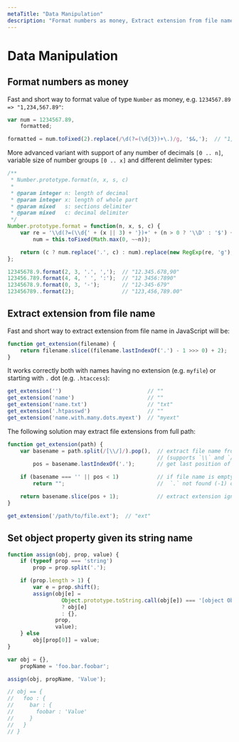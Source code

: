 ```yaml
---
metaTitle: "Data Manipulation"
description: "Format numbers as money, Extract extension from file name, Set object property given its string name"
---
```


# Data Manipulation



## Format numbers as money


Fast and short way to format value of type `Number` as money, e.g. `1234567.89 => "1,234,567.89"`:

```js
var num = 1234567.89,
    formatted;

formatted = num.toFixed(2).replace(/\d(?=(\d{3})+\.)/g, '$&,');  // "1,234,567.89"

```

More advanced variant with support of any number of decimals `[0 .. n]`, variable size of number groups `[0 .. x]` and different delimiter types:

```js
/**
 * Number.prototype.format(n, x, s, c)
 * 
 * @param integer n: length of decimal
 * @param integer x: length of whole part
 * @param mixed   s: sections delimiter
 * @param mixed   c: decimal delimiter
 */
Number.prototype.format = function(n, x, s, c) {
    var re = '\\d(?=(\\d{' + (x || 3) + '})+' + (n > 0 ? '\\D' : '$') + ')',
        num = this.toFixed(Math.max(0, ~~n));

    return (c ? num.replace('.', c) : num).replace(new RegExp(re, 'g'), '$&' + (s || ','));
};

12345678.9.format(2, 3, '.', ',');  // "12.345.678,90"
123456.789.format(4, 4, ' ', ':');  // "12 3456:7890"
12345678.9.format(0, 3, '-');       // "12-345-679"
123456789..format(2);               // "123,456,789.00"

```



## Extract extension from file name


Fast and short way to extract extension from file name in JavaScript will be:

```js
function get_extension(filename) {
    return filename.slice((filename.lastIndexOf('.') - 1 >>> 0) + 2);
}

```

It works correctly both with names having no extension (e.g. `myfile`) or starting with `.` dot (e.g. `.htaccess`):

```js
get_extension('')                           // ""
get_extension('name')                       // ""
get_extension('name.txt')                   // "txt"
get_extension('.htpasswd')                  // ""
get_extension('name.with.many.dots.myext')  // "myext"

```

The following solution may extract file extensions from full path:

```js
function get_extension(path) {
    var basename = path.split(/[\\/]/).pop(),  // extract file name from full path ...
                                               // (supports `\\` and `/` separators)
        pos = basename.lastIndexOf('.');       // get last position of `.`

    if (basename === '' || pos < 1)            // if file name is empty or ...
        return "";                             //  `.` not found (-1) or comes first (0)

    return basename.slice(pos + 1);            // extract extension ignoring `.`
}

get_extension('/path/to/file.ext');  // "ext"

```



## Set object property given its string name


```js
function assign(obj, prop, value) {
    if (typeof prop === 'string')
        prop = prop.split('.');

    if (prop.length > 1) {
        var e = prop.shift();
        assign(obj[e] =
                 Object.prototype.toString.call(obj[e]) === '[object Object]'
                 ? obj[e]
                 : {},
               prop,
               value);
    } else
        obj[prop[0]] = value;
}

var obj = {},
    propName = 'foo.bar.foobar';

assign(obj, propName, 'Value');

// obj == {
//   foo : {
//     bar : {
//       foobar : 'Value'
//     }
//   }
// }

```

